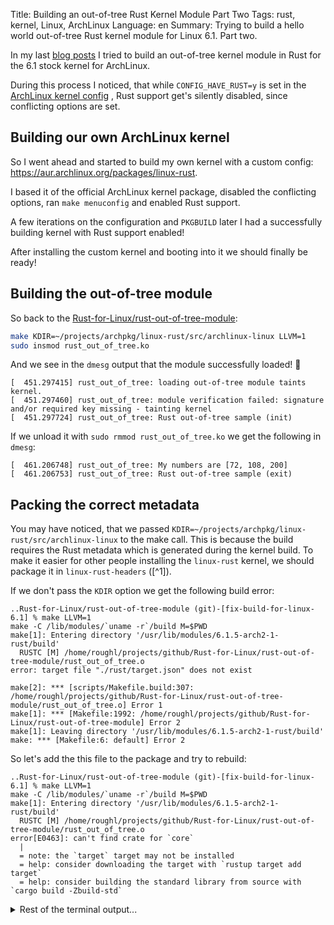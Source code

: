 Title: Building an out-of-tree Rust Kernel Module Part Two
Tags: rust, kernel, Linux, ArchLinux
Language: en
Summary: Trying to build a hello world out-of-tree Rust kernel module for Linux 6.1. Part two.

In my last [blog posts](/building-an-out-of-tree-rust-kernel-module.html) I
tried to build an out-of-tree kernel module in Rust for the 6.1 stock kernel
for ArchLinux.

During this process I noticed, that while `CONFIG_HAVE_RUST=y` is set in the
[ArchLinux kernel config](https://github.com/archlinux/svntogit-packages/blob/706494f4555dca158c9f02932717550e7b66b534/trunk/config)
, Rust support get's silently disabled, since conflicting options are set.

## Building our own ArchLinux kernel

So I went ahead and started to build my own kernel with a custom config:
<https://aur.archlinux.org/packages/linux-rust>.

I based it of the official ArchLinux kernel package, disabled the conflicting
options, ran `make menuconfig` and enabled Rust support.

A few iterations on the configuration and `PKGBUILD` later I had a successfully
building kernel with Rust support enabled!

After installing the custom kernel and booting into it we should finally be
ready!

## Building the out-of-tree module

So back to the
[Rust-for-Linux/rust-out-of-tree-module](https://github.com/rnestler/rust-out-of-tree-module/tree/fix-build-for-linux-6.1):
```bash
make KDIR=~/projects/archpkg/linux-rust/src/archlinux-linux LLVM=1
sudo insmod rust_out_of_tree.ko
```

And we see in the `dmesg` output that the module successfully loaded! 🎉
```
[  451.297415] rust_out_of_tree: loading out-of-tree module taints kernel.
[  451.297460] rust_out_of_tree: module verification failed: signature and/or required key missing - tainting kernel
[  451.297724] rust_out_of_tree: Rust out-of-tree sample (init)
```

If we unload it with `sudo rmmod rust_out_of_tree.ko` we get the following in
`dmesg`:

```
[  461.206748] rust_out_of_tree: My numbers are [72, 108, 200]
[  461.206753] rust_out_of_tree: Rust out-of-tree sample (exit)
```

## Packing the correct metadata

You may have noticed, that we passed
`KDIR=~/projects/archpkg/linux-rust/src/archlinux-linux` to the make call. This
is because the build requires the Rust metadata which is generated during the
kernel build. To make it easier for other people installing the `linux-rust`
kernel, we should package it in `linux-rust-headers` ([^1]).

If we don't pass the `KDIR` option we get the following build error:
```text
..Rust-for-Linux/rust-out-of-tree-module (git)-[fix-build-for-linux-6.1] % make LLVM=1
make -C /lib/modules/`uname -r`/build M=$PWD
make[1]: Entering directory '/usr/lib/modules/6.1.5-arch2-1-rust/build'
  RUSTC [M] /home/roughl/projects/github/Rust-for-Linux/rust-out-of-tree-module/rust_out_of_tree.o
error: target file "./rust/target.json" does not exist

make[2]: *** [scripts/Makefile.build:307: /home/roughl/projects/github/Rust-for-Linux/rust-out-of-tree-module/rust_out_of_tree.o] Error 1
make[1]: *** [Makefile:1992: /home/roughl/projects/github/Rust-for-Linux/rust-out-of-tree-module] Error 2
make[1]: Leaving directory '/usr/lib/modules/6.1.5-arch2-1-rust/build'
make: *** [Makefile:6: default] Error 2
```

So let's add the this file to the package and try to rebuild:

```text
..Rust-for-Linux/rust-out-of-tree-module (git)-[fix-build-for-linux-6.1] % make LLVM=1
make -C /lib/modules/`uname -r`/build M=$PWD
make[1]: Entering directory '/usr/lib/modules/6.1.5-arch2-1-rust/build'
  RUSTC [M] /home/roughl/projects/github/Rust-for-Linux/rust-out-of-tree-module/rust_out_of_tree.o
error[E0463]: can't find crate for `core`
  |
  = note: the `target` target may not be installed
  = help: consider downloading the target with `rustup target add target`
  = help: consider building the standard library from source with `cargo build -Zbuild-std`
```

<details>
<summary>Rest of the terminal output...</summary>
```text
error[E0463]: can't find crate for `compiler_builtins`

error[E0463]: can't find crate for `kernel`
 --> /home/roughl/projects/github/Rust-for-Linux/rust-out-of-tree-module/rust_out_of_tree.rs:5:5
  |
5 | use kernel::prelude::*;
  |     ^^^^^^ can't find crate

error: cannot find macro `pr_info` in this scope
  --> /home/roughl/projects/github/Rust-for-Linux/rust-out-of-tree-module/rust_out_of_tree.rs:35:9
   |
35 |         pr_info!("Rust out-of-tree sample (exit)\n");
   |         ^^^^^^^

error: cannot find macro `pr_info` in this scope
  --> /home/roughl/projects/github/Rust-for-Linux/rust-out-of-tree-module/rust_out_of_tree.rs:34:9
   |
34 |         pr_info!("My numbers are {:?}\n", self.numbers);
   |         ^^^^^^^

error: cannot find macro `pr_info` in this scope
  --> /home/roughl/projects/github/Rust-for-Linux/rust-out-of-tree-module/rust_out_of_tree.rs:21:9
   |
21 |         pr_info!("Rust out-of-tree sample (init)\n");
   |         ^^^^^^^

error: cannot find macro `module` in this scope
 --> /home/roughl/projects/github/Rust-for-Linux/rust-out-of-tree-module/rust_out_of_tree.rs:7:1
  |
7 | module! {
  | ^^^^^^

error[E0463]: can't find crate for `kernel`
  --> /home/roughl/projects/github/Rust-for-Linux/rust-out-of-tree-module/rust_out_of_tree.rs:19:6
   |
19 | impl kernel::Module for RustOutOfTree {
   |      ^^^^^^ can't find crate

error[E0433]: failed to resolve: use of undeclared type `Vec`
  --> /home/roughl/projects/github/Rust-for-Linux/rust-out-of-tree-module/rust_out_of_tree.rs:23:27
   |
23 |         let mut numbers = Vec::new();
   |                           ^^^ use of undeclared type `Vec`

error[E0412]: cannot find type `Vec` in this scope
  --> /home/roughl/projects/github/Rust-for-Linux/rust-out-of-tree-module/rust_out_of_tree.rs:16:14
   |
16 |     numbers: Vec<i32>,
   |              ^^^ not found in this scope

error[E0412]: cannot find type `ThisModule` in this scope
  --> /home/roughl/projects/github/Rust-for-Linux/rust-out-of-tree-module/rust_out_of_tree.rs:20:31
   |
20 |     fn init(_module: &'static ThisModule) -> Result<Self> {
   |                               ^^^^^^^^^^ not found in this scope

error[E0412]: cannot find type `Result` in this scope
  --> /home/roughl/projects/github/Rust-for-Linux/rust-out-of-tree-module/rust_out_of_tree.rs:20:46
   |
20 |     fn init(_module: &'static ThisModule) -> Result<Self> {
   |                                              ^^^^^^ not found in this scope

error[E0405]: cannot find trait `Drop` in this scope
  --> /home/roughl/projects/github/Rust-for-Linux/rust-out-of-tree-module/rust_out_of_tree.rs:32:6
   |
32 | impl Drop for RustOutOfTree {
   |      ^^^^ not found in this scope

error[E0635]: unknown feature `core_ffi_c`
 --> <crate attribute>:1:9
  |
1 | feature(core_ffi_c)
  |         ^^^^^^^^^^

error[E0425]: cannot find function, tuple struct or tuple variant `Ok` in this scope
  --> /home/roughl/projects/github/Rust-for-Linux/rust-out-of-tree-module/rust_out_of_tree.rs:28:9
   |
28 |         Ok(RustOutOfTree { numbers })
   |         ^^ not found in this scope

error: aborting due to 15 previous errors

Some errors have detailed explanations: E0405, E0412, E0425, E0433, E0463, E0635.
For more information about an error, try `rustc --explain E0405`.
make[2]: *** [scripts/Makefile.build:307: /home/roughl/projects/github/Rust-for-Linux/rust-out-of-tree-module/rust_out_of_tree.o] Error 1
make[1]: *** [Makefile:1992: /home/roughl/projects/github/Rust-for-Linux/rust-out-of-tree-module] Error 2
make[1]: Leaving directory '/usr/lib/modules/6.1.5-arch2-1-rust/build'
make: *** [Makefile:6: default] Error 2
```
</details>

Ok, so the build system is unable to find all the required crates that got
built as part of the kernel.

So to keep it simple we just add everything form the `rust/` folder into the
package.

```text
..Rust-for-Linux/rust-out-of-tree-module (git)-[fix-build-for-linux-6.1] % make LLVM=1
make -C /lib/modules/`uname -r`/build M=$PWD
make[1]: Entering directory '/usr/lib/modules/6.1.5-arch2-1-rust/build'
  RUSTC [M] /home/roughl/projects/github/Rust-for-Linux/rust-out-of-tree-module/rust_out_of_tree.o
error[E0514]: found crate `core` compiled by an incompatible version of rustc
  |
  = note: the following crate versions were found:
          crate `core` compiled by rustc 1.62.0 (a8314ef7d 2022-06-27): /usr/lib/modules/6.1.5-arch2-1-rust/build/rust/libcore.rmeta
  = help: please recompile that crate using this compiler (rustc 1.66.0 (69f9c33d7 2022-12-12)) (consider running `cargo clean` first)
```
<details>
<summary>Rest of the terminal output...</summary>
```text
error[E0514]: found crate `kernel` compiled by an incompatible version of rustc
 --> /home/roughl/projects/github/Rust-for-Linux/rust-out-of-tree-module/rust_out_of_tree.rs:5:5
  |
5 | use kernel::prelude::*;
  |     ^^^^^^
  |
  = note: the following crate versions were found:
          crate `kernel` compiled by rustc 1.62.0 (a8314ef7d 2022-06-27): /usr/lib/modules/6.1.5-arch2-1-rust/build/rust/libkernel.rmeta
  = help: please recompile that crate using this compiler (rustc 1.66.0 (69f9c33d7 2022-12-12)) (consider running `cargo clean` first)

error: cannot find macro `pr_info` in this scope
  --> /home/roughl/projects/github/Rust-for-Linux/rust-out-of-tree-module/rust_out_of_tree.rs:35:9
   |
35 |         pr_info!("Rust out-of-tree sample (exit)\n");
   |         ^^^^^^^

error: cannot find macro `pr_info` in this scope
  --> /home/roughl/projects/github/Rust-for-Linux/rust-out-of-tree-module/rust_out_of_tree.rs:34:9
   |
34 |         pr_info!("My numbers are {:?}\n", self.numbers);
   |         ^^^^^^^

error: cannot find macro `pr_info` in this scope
  --> /home/roughl/projects/github/Rust-for-Linux/rust-out-of-tree-module/rust_out_of_tree.rs:21:9
   |
21 |         pr_info!("Rust out-of-tree sample (init)\n");
   |         ^^^^^^^

error: cannot find macro `module` in this scope
 --> /home/roughl/projects/github/Rust-for-Linux/rust-out-of-tree-module/rust_out_of_tree.rs:7:1
  |
7 | module! {
  | ^^^^^^

error[E0514]: found crate `kernel` compiled by an incompatible version of rustc
  --> /home/roughl/projects/github/Rust-for-Linux/rust-out-of-tree-module/rust_out_of_tree.rs:19:6
   |
19 | impl kernel::Module for RustOutOfTree {
   |      ^^^^^^
   |
   = note: the following crate versions were found:
           crate `kernel` compiled by rustc 1.62.0 (a8314ef7d 2022-06-27): /usr/lib/modules/6.1.5-arch2-1-rust/build/rust/libkernel.rmeta
   = help: please recompile that crate using this compiler (rustc 1.66.0 (69f9c33d7 2022-12-12)) (consider running `cargo clean` first)

error[E0433]: failed to resolve: use of undeclared type `Vec`
  --> /home/roughl/projects/github/Rust-for-Linux/rust-out-of-tree-module/rust_out_of_tree.rs:23:27
   |
23 |         let mut numbers = Vec::new();
   |                           ^^^ use of undeclared type `Vec`

error[E0412]: cannot find type `Vec` in this scope
  --> /home/roughl/projects/github/Rust-for-Linux/rust-out-of-tree-module/rust_out_of_tree.rs:16:14
   |
16 |     numbers: Vec<i32>,
   |              ^^^ not found in this scope

error[E0412]: cannot find type `ThisModule` in this scope
  --> /home/roughl/projects/github/Rust-for-Linux/rust-out-of-tree-module/rust_out_of_tree.rs:20:31
   |
20 |     fn init(_module: &'static ThisModule) -> Result<Self> {
   |                               ^^^^^^^^^^ not found in this scope

error[E0412]: cannot find type `Result` in this scope
  --> /home/roughl/projects/github/Rust-for-Linux/rust-out-of-tree-module/rust_out_of_tree.rs:20:46
   |
20 |     fn init(_module: &'static ThisModule) -> Result<Self> {
   |                                              ^^^^^^ not found in this scope

error[E0405]: cannot find trait `Drop` in this scope
  --> /home/roughl/projects/github/Rust-for-Linux/rust-out-of-tree-module/rust_out_of_tree.rs:32:6
   |
32 | impl Drop for RustOutOfTree {
   |      ^^^^ not found in this scope

error[E0635]: unknown feature `core_ffi_c`
 --> <crate attribute>:1:9
  |
1 | feature(core_ffi_c)
  |         ^^^^^^^^^^

error[E0425]: cannot find function, tuple struct or tuple variant `Ok` in this scope
  --> /home/roughl/projects/github/Rust-for-Linux/rust-out-of-tree-module/rust_out_of_tree.rs:28:9
   |
28 |         Ok(RustOutOfTree { numbers })
   |         ^^ not found in this scope

error: aborting due to 14 previous errors

Some errors have detailed explanations: E0405, E0412, E0425, E0433, E0635.
For more information about an error, try `rustc --explain E0405`.
make[2]: *** [scripts/Makefile.build:307: /home/roughl/projects/github/Rust-for-Linux/rust-out-of-tree-module/rust_out_of_tree.o] Error 1
make[1]: *** [Makefile:1992: /home/roughl/projects/github/Rust-for-Linux/rust-out-of-tree-module] Error 2
make[1]: Leaving directory '/usr/lib/modules/6.1.5-arch2-1-rust/build'
make: *** [Makefile:6: default] Error 2
```
</details>

Alright, so it finds the crates, but the `rustc` versions do not match.
Apparently the build is executed in
`/usr/lib/modules/6.1.5-arch2-1-rust/build`, so we need to tell `rustup` that we
want the 1.62.0 toolchain for that folder.

For that we just add the `rust-toolchain` to the package as well.

```text
..Rust-for-Linux/rust-out-of-tree-module (git)-[fix-build-for-linux-6.1] % make  LLVM=1
make -C /lib/modules/`uname -r`/build M=$PWD
make[1]: Entering directory '/usr/lib/modules/6.1.5-arch2-1-rust/build'
  RUSTC [M] /home/roughl/projects/github/Rust-for-Linux/rust-out-of-tree-module/rust_out_of_tree.o
error[E0461]: couldn't find crate `core` with expected target triple target-12809083303779448358
  |
  = note: the following crate versions were found:
          crate `core`, target triple target-3911737072772191946: /usr/lib/modules/6.1.5-arch2-1-rust/build/rust/libcore.rmeta
```
<details>
<summary>Rest of the terminal output...</summary>
```text
error[E0461]: couldn't find crate `compiler_builtins` with expected target triple target-12809083303779448358
  |
  = note: the following crate versions were found:
          crate `compiler_builtins`, target triple target-3911737072772191946: /usr/lib/modules/6.1.5-arch2-1-rust/build/rust/libcompiler_builtins.rmeta

error[E0461]: couldn't find crate `kernel` with expected target triple target-12809083303779448358
 --> /home/roughl/projects/github/Rust-for-Linux/rust-out-of-tree-module/rust_out_of_tree.rs:5:5
  |
5 | use kernel::prelude::*;
  |     ^^^^^^
  |
  = note: the following crate versions were found:
          crate `kernel`, target triple target-3911737072772191946: /usr/lib/modules/6.1.5-arch2-1-rust/build/rust/libkernel.rmeta

error: cannot find macro `pr_info` in this scope
  --> /home/roughl/projects/github/Rust-for-Linux/rust-out-of-tree-module/rust_out_of_tree.rs:35:9
   |
35 |         pr_info!("Rust out-of-tree sample (exit)\n");
   |         ^^^^^^^

error: cannot find macro `pr_info` in this scope
  --> /home/roughl/projects/github/Rust-for-Linux/rust-out-of-tree-module/rust_out_of_tree.rs:34:9
   |
34 |         pr_info!("My numbers are {:?}\n", self.numbers);
   |         ^^^^^^^

error: cannot find macro `pr_info` in this scope
  --> /home/roughl/projects/github/Rust-for-Linux/rust-out-of-tree-module/rust_out_of_tree.rs:21:9
   |
21 |         pr_info!("Rust out-of-tree sample (init)\n");
   |         ^^^^^^^

error: cannot find macro `module` in this scope
 --> /home/roughl/projects/github/Rust-for-Linux/rust-out-of-tree-module/rust_out_of_tree.rs:7:1
  |
7 | module! {
  | ^^^^^^

error[E0461]: couldn't find crate `kernel` with expected target triple target-12809083303779448358
  --> /home/roughl/projects/github/Rust-for-Linux/rust-out-of-tree-module/rust_out_of_tree.rs:19:6
   |
19 | impl kernel::Module for RustOutOfTree {
   |      ^^^^^^
   |
   = note: the following crate versions were found:
           crate `kernel`, target triple target-3911737072772191946: /usr/lib/modules/6.1.5-arch2-1-rust/build/rust/libkernel.rmeta

error[E0433]: failed to resolve: use of undeclared type `Vec`
  --> /home/roughl/projects/github/Rust-for-Linux/rust-out-of-tree-module/rust_out_of_tree.rs:23:27
   |
23 |         let mut numbers = Vec::new();
   |                           ^^^ use of undeclared type `Vec`

error[E0412]: cannot find type `Vec` in this scope
  --> /home/roughl/projects/github/Rust-for-Linux/rust-out-of-tree-module/rust_out_of_tree.rs:16:14
   |
16 |     numbers: Vec<i32>,
   |              ^^^ not found in this scope

error[E0412]: cannot find type `ThisModule` in this scope
  --> /home/roughl/projects/github/Rust-for-Linux/rust-out-of-tree-module/rust_out_of_tree.rs:20:31
   |
20 |     fn init(_module: &'static ThisModule) -> Result<Self> {
   |                               ^^^^^^^^^^ not found in this scope

error[E0412]: cannot find type `Result` in this scope
  --> /home/roughl/projects/github/Rust-for-Linux/rust-out-of-tree-module/rust_out_of_tree.rs:20:46
   |
20 |     fn init(_module: &'static ThisModule) -> Result<Self> {
   |                                              ^^^^^^ not found in this scope

error[E0425]: cannot find function, tuple struct or tuple variant `Ok` in this scope
  --> /home/roughl/projects/github/Rust-for-Linux/rust-out-of-tree-module/rust_out_of_tree.rs:28:9
   |
28 |         Ok(RustOutOfTree { numbers })
   |         ^^ not found in this scope

error[E0405]: cannot find trait `Drop` in this scope
  --> /home/roughl/projects/github/Rust-for-Linux/rust-out-of-tree-module/rust_out_of_tree.rs:32:6
   |
32 | impl Drop for RustOutOfTree {
   |      ^^^^ not found in this scope

error[E0635]: unknown feature `core_ffi_c`
 --> <crate attribute>:1:9
  |
1 | feature(core_ffi_c)
  |         ^^^^^^^^^^

error: aborting due to 15 previous errors

Some errors have detailed explanations: E0405, E0412, E0425, E0433, E0635.
For more information about an error, try `rustc --explain E0405`.
make[2]: *** [scripts/Makefile.build:307: /home/roughl/projects/github/Rust-for-Linux/rust-out-of-tree-module/rust_out_of_tree.o] Error 1
make[1]: *** [Makefile:1992: /home/roughl/projects/github/Rust-for-Linux/rust-out-of-tree-module] Error 2
make[1]: Leaving directory '/usr/lib/modules/6.1.5-arch2-1-rust/build'
make: *** [Makefile:6: default] Error 2
```
</details>

I didn't really understand what the strange target triple meant. Usually a
target triple looks something like `x86_64-unknown-linux-gnu` ([^2]). But in
our case we are using a `target.json` to define the target, so I've no clue
where the difference comes from, since we are using the same JSON file.

## Giving up for now

While we managed to compile and run our out-of-tree kernel module in Rust, we
couldn't get the build meta data packaged in a way to do it without a local
build of the kernel.

[^1]: The name of the package may be a bit misleading, since the package not
  only bundles the headers but also build scripts and other metadata required
  to build modules.
[^2]: See also <https://doc.rust-lang.org/rustc/targets/index.html>

